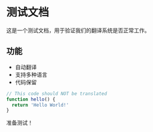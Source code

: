 # 测试文档

这是一个测试文档，用于验证我们的翻译系统是否正常工作。

## 功能

- 自动翻译
- 支持多种语言
- 代码保留

```javascript
// This code should NOT be translated
function hello() {
  return 'Hello World!'
}
```

准备测试！
